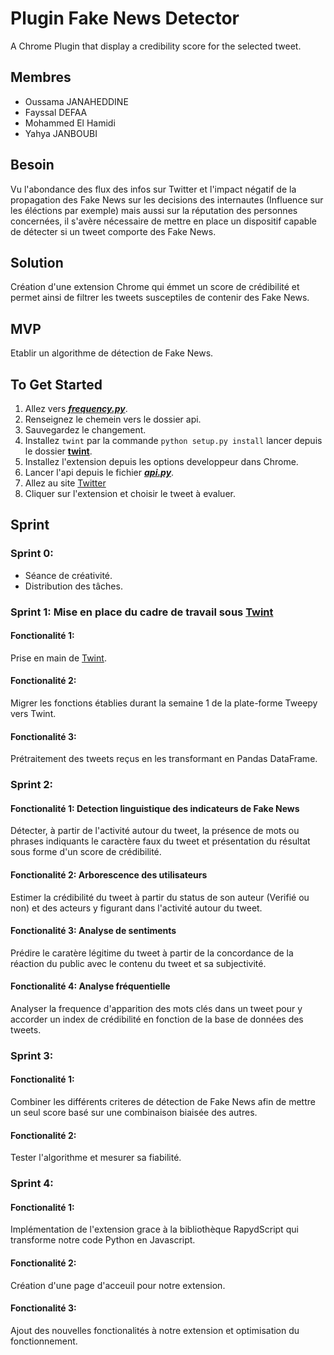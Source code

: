 # Plugin Fake News Detector

A Chrome Plugin that display a credibility score for the selected tweet.

## Membres

* Oussama JANAHEDDINE
* Fayssal DEFAA  
* Mohammed El Hamidi
* Yahya JANBOUBI

## Besoin
Vu l'abondance des flux des infos sur Twitter et l'impact négatif de la propagation des Fake News sur les decisions des internautes (Influence sur les éléctions par exemple) mais aussi sur la réputation des personnes concernées, il s'avère nécessaire de mettre en place un dispositif capable de détecter si un tweet comporte des Fake News.

## Solution 
Création d'une extension Chrome qui émmet un score de crédibilité et permet ainsi de filtrer les tweets susceptiles de contenir des Fake News.

## MVP 
Etablir un algorithme de détection de Fake News.

## To Get Started
1. Allez vers [***frequency.py***](/api/detector/frequency.py).
2. Renseignez le chemein vers le dossier api.   
3. Sauvegardez le changement.
4. Installez `twint` par la commande `python setup.py install` lancer depuis le dossier [**twint**](/api/twint).
5. Installez l'extension depuis les options developpeur dans Chrome.
6. Lancer l'api depuis le fichier [***api.py***](/api/api.py).
7. Allez au site [Twitter](http://twitter.com)
8. Cliquer sur l'extension et choisir le tweet à evaluer.


## Sprint

### Sprint 0: 
* Séance de créativité.
* Distribution des tâches.

### Sprint 1: Mise en place du cadre de travail sous [Twint](https://github.com/twintproject/twint)

#### Fonctionalité 1:
Prise en main de [Twint](https://github.com/twintproject/twint).

#### Fonctionalité 2:
Migrer les fonctions établies durant la semaine 1 de la plate-forme Tweepy vers Twint.

#### Fonctionalité 3:
Prétraitement des tweets reçus en les transformant en Pandas DataFrame.

### Sprint 2: 

#### Fonctionalité 1: Detection linguistique des indicateurs de Fake News
Détecter, à partir de l'activité autour du tweet, la présence de mots ou phrases indiquants le caractère faux du tweet et présentation du résultat sous forme d'un score de crédibilité.

#### Fonctionalité 2: Arborescence des utilisateurs
Estimer la crédibilité du tweet à partir du status de son auteur (Verifié ou non) et des acteurs y figurant dans l'activité autour du tweet.

#### Fonctionalité 3: Analyse de sentiments
Prédire le caratère légitime du tweet à partir de la concordance de la réaction du public avec le contenu du tweet et sa subjectivité.  

#### Fonctionalité 4: Analyse fréquentielle 
Analyser la frequence d'apparition des mots clés dans un tweet pour y accorder un index de crédibilité en fonction de la base de données des tweets.

### Sprint 3:

#### Fonctionalité 1:
Combiner les différents criteres de détection de Fake News afin de mettre un seul score basé sur une combinaison biaisée des autres.

#### Fonctionalité 2:
Tester l'algorithme et mesurer sa fiabilité.

### Sprint 4:

#### Fonctionalité 1:
Implémentation de l'extension grace à la  bibliothèque RapydScript qui transforme notre code Python en Javascript.

#### Fonctionalité 2:
Création d'une page d'acceuil pour notre extension.

#### Fonctionalité 3:
Ajout des nouvelles fonctionalités à notre extension et optimisation du fonctionnement.
